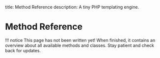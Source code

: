 title: Method Reference
description: A tiny PHP templating engine.

<h1 id="method-reference">Method Reference</h1>

!!! notice
    This page has not been written yet! When finished, it contains an overview
    about all available methods and classes. Stay patient and check back for updates.
